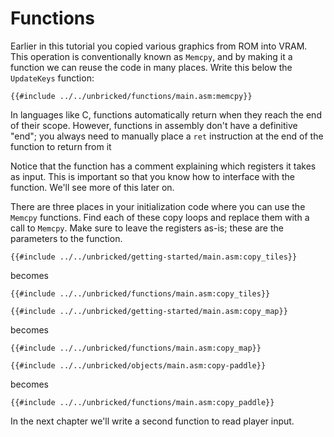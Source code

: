 # Functions

Earlier in this tutorial you copied various graphics from ROM into VRAM.
This operation is conventionally known as `Memcpy`, and by making it a function we can reuse the code in many places.
Write this below the `UpdateKeys` function:

```rgbasm,linenos,start={{#line_no_of "" ../../unbricked/functions/main.asm:memcpy}}
{{#include ../../unbricked/functions/main.asm:memcpy}}
```

In languages like C, functions automatically return when they reach the end of their scope.
However, functions in assembly don't have a definitive "end"; you always need to manually place a `ret` instruction at the end of the function to return from it

Notice that the function has a comment explaining which registers it takes as input.
This is important so that you know how to interface with the function.
We'll see more of this later on.

There are three places in your initialization code where you can use the `Memcpy` functions.
Find each of these copy loops and replace them with a call to `Memcpy`.
Make sure to leave the registers as-is; these are the parameters to the function.

```rgbasm,linenos,start={{#line_no_of "" ../../unbricked/getting-started/main.asm:copy_tiles}}
{{#include ../../unbricked/getting-started/main.asm:copy_tiles}}
```
becomes
```rgbasm,linenos,start={{#line_no_of "" ../../unbricked/functions/main.asm:copy_tiles}}
{{#include ../../unbricked/functions/main.asm:copy_tiles}}
```

```rgbasm,linenos,start={{#line_no_of "" ../../unbricked/getting-started/main.asm:copy_map}}
{{#include ../../unbricked/getting-started/main.asm:copy_map}}
```
becomes
```rgbasm,linenos,start={{#line_no_of "" ../../unbricked/functions/main.asm:copy_map}}
{{#include ../../unbricked/functions/main.asm:copy_map}}
```

```rgbasm,linenos,start={{#line_no_of "" ../../unbricked/objects/main.asm:copy-paddle}}
{{#include ../../unbricked/objects/main.asm:copy-paddle}}
```
becomes
```rgbasm,linenos,start={{#line_no_of "" ../../unbricked/functions/main.asm:copy_paddle}}
{{#include ../../unbricked/functions/main.asm:copy_paddle}}
```

In the next chapter we'll write a second function to read player input.
